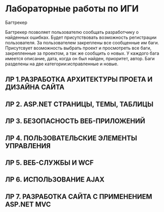 # Лабораторные работы по ИГИ
Багтрекер

Багтрекер позволяет пользователю сообщать разработчику о найденных ошибках. Будет присутствовать возможность регистрации пользователя. За пользователем закреплены все сообщенные им баги. Присутсвует возможность выбрать проект и просмотреть все баги, закрепленные за проектом, а так же сообщить о новых. У каждого бага имеется описание, дата, когда он был найден, приоритет, автор. Баги разделены на две категории:исправленные и новые.
## ЛР 1.РАЗРАБОТКА АРХИТЕКТУРЫ ПРОЕТА И ДИЗАЙНА САЙТА

## ЛР 2. ASP.NET СТРАНИЦЫ, ТЕМЫ, ТАБЛИЦЫ

## ЛР 3. БЕЗОПАСНОСТЬ ВЕБ-ПРИЛОЖЕНИЙ

## ЛР 4. ПОЛЬЗОВАТЕЛЬСКИЕ ЭЛЕМЕНТЫ УПРАВЛЕНИЯ

## ЛР 5. ВЕБ-СЛУЖБЫ И WCF

## ЛР 6. ИСПОЛЬЗОВАНИЕ AJAX

## ЛР 7. РАЗРАБОТКА САЙТА С ПРИМЕНЕНИЕМ ASP.NET MVC